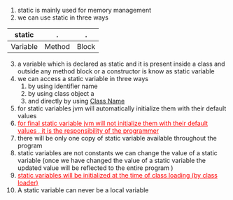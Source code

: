 
1. static is mainly used for memory management
2. we can use static in three ways 

| static |.|.|
|----|----|----|
| Variable |Method | Block |

3. a variable which is declared as static and it is present inside a class and outside any method block or a constructor is know as static variable 
4. we can access a static variable in three ways
	1. by using identifier name
	2. by using class object a
	3. and directly by using <u>Class Name</u>
5. for static variables jvm will automatically initialize them with their default values 
6. <u style="color: red">for final static variable jvm will not initialize them with their default values , it is the responsibility of the programmer</u> 
7. there will be only one copy of static variable available throughout the program
8. static variables are not constants we can change the value of a static variable (once we have changed the value of a static variable the updated value will be reflected to the entire program )
9. <u style="color: red">static variables will be initialized at the time of class loading (by class loader) </u> 
10. A static variable can never be a local variable 